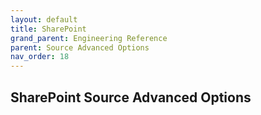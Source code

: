 ```yaml
---
layout: default
title: SharePoint
grand_parent: Engineering Reference
parent: Source Advanced Options
nav_order: 18
---
```


## SharePoint Source Advanced Options

